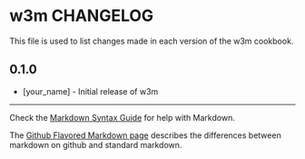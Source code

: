 w3m CHANGELOG
=============

This file is used to list changes made in each version of the w3m cookbook.

0.1.0
-----
- [your_name] - Initial release of w3m

- - -
Check the [Markdown Syntax Guide](http://daringfireball.net/projects/markdown/syntax) for help with Markdown.

The [Github Flavored Markdown page](http://github.github.com/github-flavored-markdown/) describes the differences between markdown on github and standard markdown.
